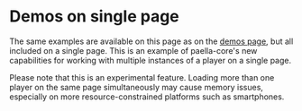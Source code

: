 # Demos on single page

The same examples are available on this page as on the [demos page](#/demos), but all included on a single page. This is an example of paella-core's new capabilities for working with multiple instances of a player on a single page.

Please note that this is an experimental feature. Loading more than one player on the same page simultaneously may cause memory issues, especially on more resource-constrained platforms such as smartphones.